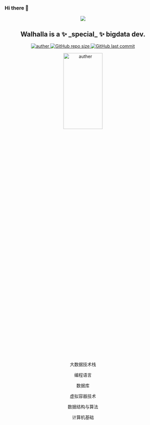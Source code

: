 ### Hi there 👋

<p align="center">
 <a href="https://github.com/Walhalla-Summary/BigData">
  <img align="center" src="https://github-readme-stats.vercel.app/api?username=Walhalla-Summary&show_icons=true&theme=tokyonight" />
 </a>
 <h2 align="center">Walhalla is a ✨ _special_ ✨ bigdata dev.</h2>
</p>
<p align="center">
 <a href="https://github.com/Walhalla-Summary">
 <img alt="auther" src="https://img.shields.io/badge/auther-Walhalla-orange">
 </a>
 <a href="https://github.com/Walhalla-Summary/BigData">
 <img alt="GitHub repo size" src="https://img.shields.io/github/repo-size/Walhalla-Summary/BigData?color=blue&label=bigdata&logo=size&logoColor=orange&style=flat">
 </a>
 <a href="https://github.com/Walhalla-Summary">
 <img alt="GitHub last commit" src="https://img.shields.io/github/last-commit/Walhalla-Summary/Walhalla-Summary?label=last_commit&logo=today">
 </a>
</p>
<p align="center">
 <a href="https://github.com/Walhalla-Summary">
 <img alt="auther" src="https://github.com/Walhalla-Summary/Walhalla-Summary/blob/master/%E5%BE%AE%E4%BF%A1%E5%9B%BE%E7%89%87_20220526142602.png" width="50%" height="25%">
 </a>
</p>
<p align="center">
 <p align="center">大数据技术栈</p>
 <p align="center">编程语言</p>
 <p align="center">数据库</p>
 <p align="center">虚拟容器技术</p>
 <p align="center">数据结构与算法</p>
 <p align="center">计算机基础</p>
</p>
